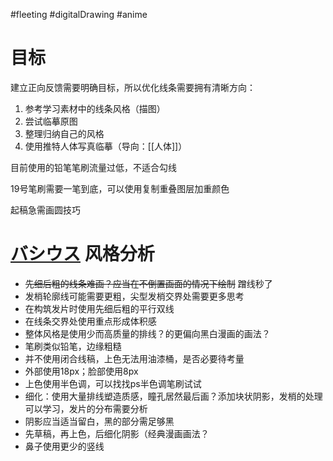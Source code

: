 #fleeting #digitalDrawing #anime

# 目标

建立正向反馈需要明确目标，所以优化线条需要拥有清晰方向：

1. 参考学习素材中的线条风格（描图）
2. 尝试临摹原图
3. 整理归纳自己的风格
4. 使用推特人体写真临摹（导向：[[人体]]）

目前使用的铅笔笔刷流量过低，不适合勾线

19号笔刷需要一笔到底，可以使用复制重叠图层加重颜色

起稿急需画圆技巧
# [バシウス](https://twitter.com/Bacius9) 风格分析

- ~~先细后粗的线条难画？应当在不倒置画面的情况下绘制~~ 蹭线秒了
- 发梢轮廓线可能需要更粗，尖型发梢交界处需要更多思考
- 在构筑发片时使用先细后粗的平行双线
- 在线条交界处使用重点形成体积感
- 整体风格是使用少而高质量的排线？的更偏向黑白漫画的画法？
- 笔刷类似铅笔，边缘粗糙
- 并不使用闭合线稿，上色无法用油漆桶，是否必要待考量
- 外部使用18px；脸部使用8px
- 上色使用半色调，可以找找ps半色调笔刷试试
- 细化：使用大量排线塑造质感，瞳孔居然最后画？添加块状阴影，发梢的处理可以学习，发片的分布需要分析
- 阴影应当适当留白，黑的部分需足够黑
- 先草稿，再上色，后细化阴影（经典漫画画法？
- 鼻子使用更少的竖线
